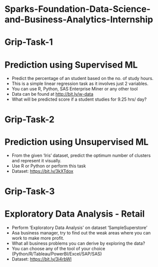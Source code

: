 # Sparks-Foundation-Data-Science-and-Business-Analytics-Internship


# Grip-Task-1
# Prediction using Supervised ML
* Predict the percentage of an student based on the no. of study hours.
*	This is a simple linear regression task as it involves just 2 variables.
*	You can use R, Python, SAS Enterprise Miner or any other tool
*	Data can be found at http://bit.ly/w-data
*	What will be predicted score if a student studies for 9.25 hrs/ day?

# Grip-Task-2
# Prediction using Unsupervised ML

*	From the given ‘Iris’ dataset, predict the optimum number of clusters and represent it visually.
*	Use R or Python or perform this task
*	Dataset: https://bit.lv/3kXTdox


# Grip-Task-3
# Exploratory Data Analysis - Retail

*	Perform ‘Exploratory Data Analysis' on dataset ‘SampleSuperstore’
*	Asa business manager, try to find out the weak areas where you can work to make more profit.
* What all business problems you can derive by exploring the data?
*	You can choose any of the tool of your choice (Python/R/Tableau/PowerBI/Excel/SAP/SAS)
*	Dataset: https://bit.ly/3i4rbWI
